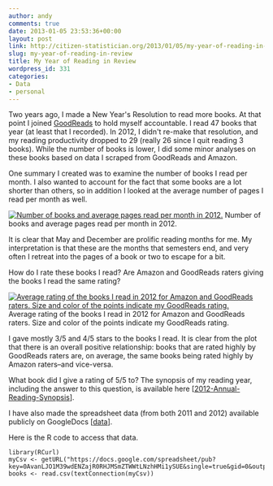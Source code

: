 ```yaml
---
author: andy
comments: true
date: 2013-01-05 23:53:36+00:00
layout: post
link: http://citizen-statistician.org/2013/01/05/my-year-of-reading-in-review/
slug: my-year-of-reading-in-review
title: My Year of Reading in Review
wordpress_id: 331
categories:
- Data
- personal
---
```


Two years ago, I made a New Year's Resolution to read more books. At that point I joined [GoodReads](http://www.goodreads.com) to hold myself accountable. I read 47 books that year (at least that I recorded). In 2012, I didn't re-make that resolution, and my reading productivity dropped to 29 (really 26 since I quit reading 3 books). While the number of books is lower, I did some minor analyses on these books based on data I scraped from GoodReads and Amazon.

One summary I created was to examine the number of books I read per month. I also wanted to account for the fact that some books are a lot shorter than others, so in addition I looked at the average number of pages I read per month as well.

[![Number of books and average pages read per month in 2012.](http://citizen-statistician.org/wp-content/uploads/2013/01/Bookplot-1024x426.jpg)](http://citizen-statistician.org/2013/01/05/my-year-of-reading-in-review/bookplot/) Number of books and average pages read per month in 2012.

It is clear that May and December are prolific reading months for me. My interpretation is that these are the months that semesters end, and very often I retreat into the pages of a book or two to escape for a bit.

How do I rate these books I read? Are Amazon and GoodReads raters giving the books I read the same rating?

[![Average rating of the books I read in 2012 for Amazon and GoodReads raters. Size and color of the points indicate my GoodReads rating.](http://citizen-statistician.org/wp-content/uploads/2013/01/Bookplot5.jpg)](http://citizen-statistician.org/2013/01/05/my-year-of-reading-in-review/bookplot5/) Average rating of the books I read in 2012 for Amazon and GoodReads raters. Size and color of the points indicate my GoodReads rating.

I gave mostly 3/5 and 4/5 stars to the books I read. It is clear from the plot that there is an overall positive relationship: books that are rated highly by GoodReads raters are, on average, the same books being rated highly by Amazon raters–and vice-versa.

What book did I give a rating of 5/5 to? The synopsis of my reading year, including the answer to this question, is available here [[2012-Annual-Reading-Synopsis](http://citizen-statistician.org/2013/01/05/my-year-of-reading-in-review/2012-annual-reading-synopsis/)].

I have also made the spreadsheet data (from both 2011 and 2012) available publicly on GoogleDocs [[data](https://docs.google.com/spreadsheet/pub?key=0AvanLJO1M39wdENZajR0RHJMSmZTWWtLNzhHMi1ySUE&single=true&gid=0&output=csv)].

Here is the R code to access that data.

```
library(RCurl)
myCsv <- getURL("https://docs.google.com/spreadsheet/pub?key=0AvanLJO1M39wdENZajR0RHJMSmZTWWtLNzhHMi1ySUE&single=true&gid=0&output=csv")
books <- read.csv(textConnection(myCsv))
```
